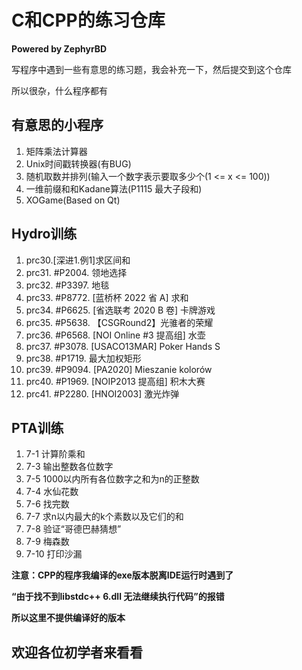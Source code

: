 # C和CPP的练习仓库
**Powered by ZephyrBD**

写程序中遇到一些有意思的练习题，我会补充一下，然后提交到这个仓库

所以很杂，什么程序都有
## 有意思的小程序
1. 矩阵乘法计算器
2. Unix时间戳转换器(有BUG)
3. 随机取数并排列(输入一个数字表示要取多少个(1 <= x <= 100))
4. 一维前缀和和Kadane算法(P1115 最大子段和)
5. XOGame(Based on Qt)

## Hydro训练
1. prc30.[深进1.例1]求区间和
2. prc31. #P2004. 领地选择
3. prc32. #P3397. 地毯
4. prc33. #P8772. [蓝桥杯 2022 省 A] 求和
5. prc34. #P6625. [省选联考 2020 B 卷] 卡牌游戏
6. prc35. #P5638. 【CSGRound2】光骓者的荣耀
7. prc36. #P6568. [NOI Online #3 提高组] 水壶
8. prc37. #P3078. [USACO13MAR] Poker Hands S
9. prc38. #P1719. 最大加权矩形
10. prc39. #P9094. [PA2020] Mieszanie kolorów
11. prc40. #P1969. [NOIP2013 提高组] 积木大赛
12. prc41. #P2280. [HNOI2003] 激光炸弹

## PTA训练
1. 7-1 计算阶乘和
2. 7-3 输出整数各位数字
3. 7-5 1000以内所有各位数字之和为n的正整数
4. 7-4 水仙花数
5. 7-6 找完数
6. 7-7 求n以内最大的k个素数以及它们的和
7. 7-8 验证“哥德巴赫猜想”
8. 7-9 梅森数
9. 7-10 打印沙漏

**注意：CPP的程序我编译的exe版本脱离IDE运行时遇到了**

**“由于找不到libstdc++ 6.dll 无法继续执行代码”的报错**

**所以这里不提供编译好的版本** 
## 欢迎各位初学者来看看

